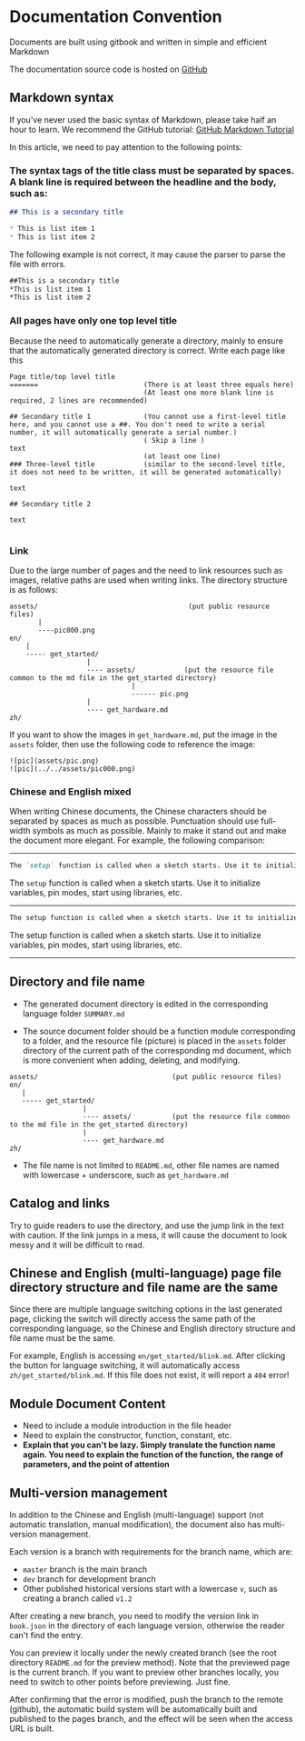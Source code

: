 Documentation Convention
=======

Documents are built using gitbook and written in simple and efficient Markdown

The documentation source code is hosted on [GitHub](https://github.com/sipeed/Maixduino_DOC)

## Markdown syntax

If you've never used the basic syntax of Markdown, please take half an hour to learn. We recommend the GitHub tutorial: [GitHub Markdown Tutorial](https://guides.github.com/features/mastering-markdown/)

In this article, we need to pay attention to the following points:

### The syntax tags of the title class must be separated by spaces. A blank line is required between the headline and the body, such as:

```markdown
## This is a secondary title

* This is list item 1
* This is list item 2

```
The following example is not correct, it may cause the parser to parse the file with errors.

```markdown
##This is a secondary title
*This is list item 1
*This is list item 2
```

### All pages have only one top level title

Because the need to automatically generate a directory, mainly to ensure that the automatically generated directory is correct.
Write each page like this
```
Page title/top level title
=======                          (There is at least three equals here)
                                 (At least one more blank line is required, 2 lines are recommended)

## Secondary title 1             (You cannot use a first-level title here, and you cannot use a ##. You don't need to write a serial number, it will automatically generate a serial number.)
                                 ( Skip a line )
text
                                 (at least one line)
### Three-level title            (similar to the second-level title, it does not need to be written, it will be generated automatically)

text

## Secondary title 2

text


```

### Link

Due to the large number of pages and the need to link resources such as images, relative paths are used when writing links.
The directory structure is as follows:
```
assets/                                     (put public resource files)
       |
       ----pic000.png
en/
    |
    ----- get_started/
                   |
                   ---- assets/            (put the resource file common to the md file in the get_started directory)
                              |
                              ------ pic.png
                   |
                   ---- get_hardware.md
zh/
```

If you want to show the images in `get_hardware.md`, put the image in the `assets` folder, then use the following code to reference the image:
```
![pic](assets/pic.png)
![pic](../../assets/pic000.png)
```

### Chinese and English mixed

When writing Chinese documents, the Chinese characters should be separated by spaces as much as possible. Punctuation should use full-width symbols as much as possible.
Mainly to make it stand out and make the document more elegant.
For example, the following comparison:

---------

```markdown
The `setup` function is called when a sketch starts. Use it to initialize variables, pin modes, start using libraries, etc.
```
The `setup` function is called when a sketch starts. Use it to initialize variables, pin modes, start using libraries, etc.

----------

```markdown
The setup function is called when a sketch starts. Use it to initialize variables, pin modes, start using libraries, etc.
```
The setup function is called when a sketch starts. Use it to initialize variables, pin modes, start using libraries, etc.

---------

## Directory and file name

* The generated document directory is edited in the corresponding language folder `SUMMARY.md`

* The source document folder should be a function module corresponding to a folder, and the resource file (picture) is placed in the `assets` folder directory of the current path of the corresponding md document, which is more convenient when adding, deleting, and modifying.

```
assets/                                 (put public resource files)
en/
   |
   ----- get_started/
                  |
                  ---- assets/          (put the resource file common to the md file in the get_started directory)
                  |
                  ---- get_hardware.md
zh/
```

* The file name is not limited to `README.md`, other file names are named with lowercase + underscore, such as `get_hardware.md`


## Catalog and links

Try to guide readers to use the directory, and use the jump link in the text with caution. If the link jumps in a mess, it will cause the document to look messy and it will be difficult to read.


## Chinese and English (multi-language) page file directory structure and file name are the same

Since there are multiple language switching options in the last generated page, clicking the switch will directly access the same path of the corresponding language, so the Chinese and English directory structure and file name must be the same.

For example, English is accessing `en/get_started/blink.md`. After clicking the button for language switching, it will automatically access `zh/get_started/blink.md`. If this file does not exist, it will report a `404` error!



## Module Document Content

* Need to include a module introduction in the file header
* Need to explain the constructor, function, constant, etc.
* **Explain that you can't be lazy. Simply translate the function name again. You need to explain the function of the function, the range of parameters, and the point of attention**


## Multi-version management

In addition to the Chinese and English (multi-language) support (not automatic translation, manual modification), the document also has multi-version management.

Each version is a branch with requirements for the branch name, which are:

* `master` branch is the main branch
* `dev` branch for development branch
* Other published historical versions start with a lowercase `v`, such as creating a branch called `v1.2`

After creating a new branch, you need to modify the version link in `book.json` in the directory of each language version, otherwise the reader can't find the entry.

You can preview it locally under the newly created branch (see the root directory `README.md` for the preview method). Note that the previewed page is the current branch. If you want to preview other branches locally, you need to switch to other points before previewing. Just fine.

After confirming that the error is modified, push the branch to the remote (github), the automatic build system will be automatically built and published to the pages branch, and the effect will be seen when the access URL is built.
